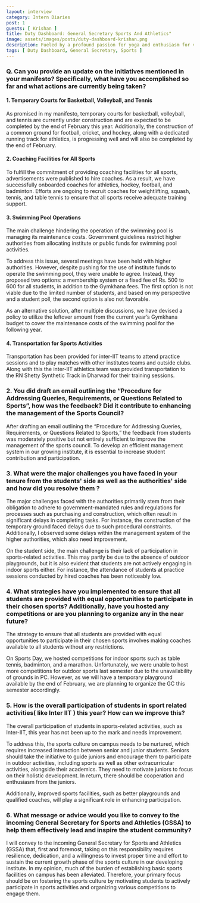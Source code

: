 ```yaml
---
layout: interview
category: Intern Diaries
post: 1
guests: [ Krishan ]
title: Duty Dashboard: General Secretary Sports And Athletics"
image: assets/images/posts/duty-dashboard-krishan.png
description: Fueled by a profound passion for yoga and enthusiasm for various athletic endeavors, Krishan highly values honoring all sports and uplifting fellow athletes. Each competition provided him with a chance to push his limits, gain insights from fellow competitors, and delve into the lively essence of sportsmanship. This rich array of experiences inspired him to dedicate himself to building a nurturing athletic community where every individual's journey is acknowledged and celebrated. So read on to find out what the GSSA had said about his endeavors and the responsibilities he had carried to better the sports background in the institution.
tags: [ Duty Dashboard, General Secretary, Sports ]
---
```


### Q. Can you provide an update on the initiatives mentioned in your manifesto? Specifically, what have you accomplished so far and what actions are currently being taken?

#### 1. Temporary Courts for Basketball, Volleyball, and Tennis
As promised in my manifesto, temporary courts for basketball, volleyball, and tennis are currently under construction and are expected to be completed by the end of February this year. Additionally, the construction of a common ground for football, cricket, and hockey, along with a dedicated running track for athletics, is progressing well and will also be completed by the end of February.

#### 2. Coaching Facilities for All Sports

To fulfill the commitment of providing coaching facilities for all sports, advertisements were published to hire coaches. As a result, we have successfully onboarded coaches for athletics, hockey, football, and badminton. Efforts are ongoing to recruit coaches for weightlifting, squash, tennis, and table tennis to ensure that all sports receive adequate training support.

#### 3. Swimming Pool Operations

The main challenge hindering the operation of the swimming pool is managing its maintenance costs. Government guidelines restrict higher authorities from allocating institute or public funds for swimming pool activities.

To address this issue, several meetings have been held with higher authorities. However, despite pushing for the use of institute funds to operate the swimming pool, they were unable to agree. Instead, they proposed two options: a membership system or a fixed fee of Rs. 500 to 600 for all students, in addition to the Gymkhana fees. The first option is not viable due to the limited number of students, and based on my perspective and a student poll, the second option is also not favorable.

As an alternative solution, after multiple discussions, we have devised a policy to utilize the leftover amount from the current year’s Gymkhana budget to cover the maintenance costs of the swimming pool for the following year.


#### 4. Transportation for Sports Activities

Transportation has been provided for inter-IIT teams to attend practice sessions and to play matches with other institutes teams and outside clubs. Along with this the inter-IIT athletics team was provided transportation to the RN Shetty Synthetic Track in Dharwad for their training sessions.

### 2. You did draft an email outlining the “Procedure for Addressing Queries, Requirements, or Questions Related to Sports”, how was the feedback? Did it contribute to enhancing the management of the Sports Council?   

After drafting an email outlining the “Procedure for Addressing Queries, Requirements, or Questions Related to Sports,” the feedback from students was moderately positive but not entirely sufficient to improve the management of the sports council. To develop an efficient management system in our growing institute, it is essential to increase student contribution and participation.

### 3.	What were the major challenges you have faced in your tenure from the students' side as well as the authorities' side and how did you resolve them ?

The major challenges faced with the authorities primarily stem from their obligation to adhere to government-mandated rules and regulations for processes such as purchasing and construction, which often result in significant delays in completing tasks. For instance, the construction of the temporary ground faced delays due to such procedural constraints. Additionally, I observed some delays within the management system of the higher authorities, which also need improvement.

On the student side, the main challenge is their lack of participation in sports-related activities. This may partly be due to the absence of outdoor playgrounds, but it is also evident that students are not actively engaging in indoor sports either. For instance, the attendance of students at practice sessions conducted by hired coaches has been noticeably low.

### 4.	What strategies have you implemented to ensure that all students are provided with equal  opportunities to participate in their chosen sports? Additionally, have you hosted any competitions or are you planning to organize any in the near future?

The strategy to ensure that all students are provided with equal opportunities to participate in their chosen sports involves making coaches available to all students without any restrictions.

On Sports Day, we hosted competitions for indoor sports such as table tennis, badminton, and a marathon. Unfortunately, we were unable to host more competitions for outdoor sports last semester due to the unavailability of grounds in PC. However, as we will have a temporary playground available by the end of February, we are planning to organize the GC this semester accordingly.

### 5.	How is the overall participation of students in sport related activities( like Inter IIT ) this year? How can we improve this?

The overall participation of students in sports-related activities, such as Inter-IIT, this year has not been up to the mark and needs improvement.

To address this, the sports culture on campus needs to be nurtured, which requires increased interaction between senior and junior students. Seniors should take the initiative to guide juniors and encourage them to participate in outdoor activities, including sports as well as other extracurricular activities, alongside their academics. They need to motivate juniors to focus on their holistic development. In return, there should be cooperation and enthusiasm from the juniors.

Additionally, improved sports facilities, such as better playgrounds and qualified coaches, will play a significant role in enhancing participation.

### 6.	What message or advice would you like to convey to the incoming General Secretary for Sports and Athletics (GSSA) to help them effectively lead and inspire the student community?

I will convey to the incoming General Secretary for Sports and Athletics (GSSA) that, first and foremost, taking on this responsibility requires resilience, dedication, and a willingness to invest proper time and effort to sustain the current growth phase of the sports culture in our developing institute. In my opinion, much of the burden of establishing basic sports facilities on campus has been alleviated. Therefore, your primary focus should be on fostering the sports culture by motivating students to actively participate in sports activities and organizing various competitions to engage them.
